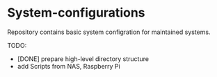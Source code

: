 System-configurations
=====================
Repository contains basic system configration for maintained systems.

TODO:
* [DONE] prepare high-level directory structure
* add Scripts from NAS, Raspberry Pi
